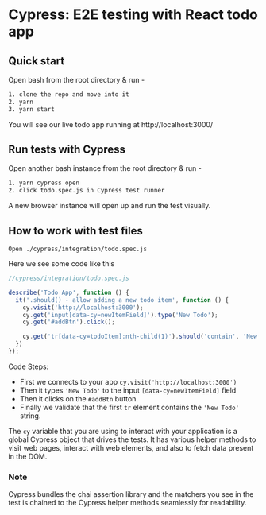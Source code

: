 # Cypress: E2E testing with React todo app

## Quick start
Open bash from the root directory & run -
```bash
1. clone the repo and move into it
2. yarn
3. yarn start
```

You will see our live todo app running at http://localhost:3000/

## Run tests with Cypress

Open another bash instance from the root directory & run -

```bash
1. yarn cypress open
2. click todo.spec.js in Cypress test runner
```
A new browser instance will open up and run the test visually.

## How to work with test files

```
Open ./cypress/integration/todo.spec.js
```

Here we see some code like this
```js
//cypress/integration/todo.spec.js

describe('Todo App', function () {
  it('.should() - allow adding a new todo item', function () {
    cy.visit('http://localhost:3000');
    cy.get('input[data-cy=newItemField]').type('New Todo');
    cy.get('#addBtn').click();

    cy.get('tr[data-cy=todoItem]:nth-child(1)').should('contain', 'New Todo')
  })
});
```
Code Steps:
 * First we connects to your app `cy.visit('http://localhost:3000')`
 * Then it types `'New Todo'` to the input `[data-cy=newItemField]` field
 * Then it clicks on the `#addBtn` button.
 * Finally we validate that the first `tr` element contains the `'New Todo'` string.

The `cy` variable that you are using to interact with your application is a global Cypress object that drives the tests. It has various helper methods to visit web pages, interact with web elements, and also to fetch data present in the DOM.


### Note
Cypress bundles the chai assertion library and the matchers you see in the test is chained to the Cypress helper methods seamlessly for readability.
